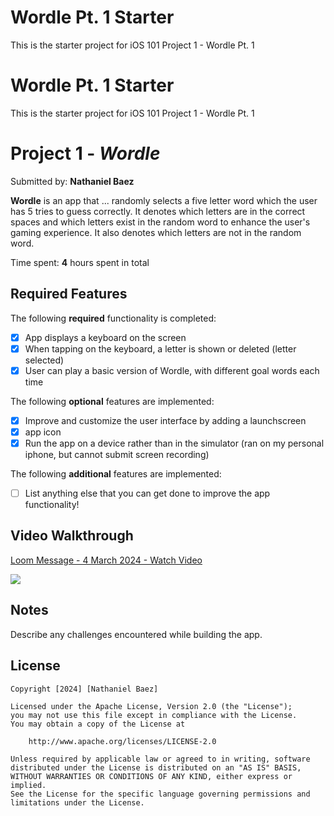 # Wordle Pt. 1 Starter

This is the starter project for iOS 101 Project 1 - Wordle Pt. 1

# Wordle Pt. 1 Starter

This is the starter project for iOS 101 Project 1 - Wordle Pt. 1

# Project 1 - *Wordle*

Submitted by: **Nathaniel Baez**

**Wordle** is an app that ... randomly selects a five letter word which the user has 5 tries to guess correctly. It denotes which letters are in the correct spaces and which letters exist in the random word to enhance the user's gaming experience. It also denotes which letters are not in the random word. 

Time spent: **4** hours spent in total

## Required Features

The following **required** functionality is completed:

- [X] App displays a keyboard on the screen
- [X] When tapping on the keyboard, a letter is shown or deleted (letter selected)
- [X] User can play a basic version of Wordle, with different goal words each time

The following **optional** features are implemented:

- [X] Improve and customize the user interface by adding a launchscreen
- [X] app icon
- [X] Run the app on a device rather than in the simulator (ran on my personal iphone, but cannot submit screen recording)

The following **additional** features are implemented:

- [ ] List anything else that you can get done to improve the app functionality!

## Video Walkthrough

<div>
    <a href="https://www.loom.com/share/5ea0bcbba5b844608924ae484cf621ac">
      <p>Loom Message - 4 March 2024 - Watch Video</p>
    </a>
    <a href="https://www.loom.com/share/5ea0bcbba5b844608924ae484cf621ac">
      <img style="max-width:300px;" src="https://cdn.loom.com/sessions/thumbnails/5ea0bcbba5b844608924ae484cf621ac-with-play.gif">
    </a>
  </div>


## Notes

Describe any challenges encountered while building the app.

## License

    Copyright [2024] [Nathaniel Baez]

    Licensed under the Apache License, Version 2.0 (the "License");
    you may not use this file except in compliance with the License.
    You may obtain a copy of the License at

        http://www.apache.org/licenses/LICENSE-2.0

    Unless required by applicable law or agreed to in writing, software
    distributed under the License is distributed on an "AS IS" BASIS,
    WITHOUT WARRANTIES OR CONDITIONS OF ANY KIND, either express or implied.
    See the License for the specific language governing permissions and
    limitations under the License.
